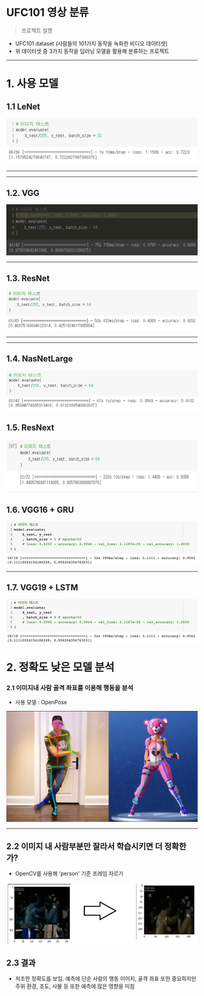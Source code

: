 

# UFC101 영상 분류

> 프로젝트 설명
> 
- UFC101 dataset (사람들의 101가지 동작을 녹화한 비디오 데이터셋)
- 위 데이터셋 중 3가지 동작을 딥러닝 모델을 활용해 분류하는 프로젝트

---

# 1. 사용 모델

## 1.1 LeNet

![Untitled](UFC101/Untitled.png)

---

---

## 1.2. VGG

![Untitled](UFC101/Untitled%201.png)


---

## 1.3. ResNet

![Untitled](UFC101/Untitled%202.png)

---

---

## 1.4. NasNetLarge

![Untitled](UFC101/Untitled%203.png)

## 1.5. ResNext

![Untitled](UFC101/Untitled%204.png)

## 1.6. VGG16 + GRU

![Untitled](UFC101/Untitled%205.png)

---

## 1.7. VGG19 + LSTM

![Untitled](UFC101/Untitled%206.png)



# 2. 정확도 낮은 모델 분석

### 2.1 이미지내 사람 골격 좌표를 이용해 행동을 분석

- 사용 모델 : OpenPose

![Untitled](UFC101/Untitled%207.png)

---

## 2.2 이미지 내 사람부분만 잘라서 학습시키면 더 정확한가?

- OpenCV를 사용해 'person' 기준 프레임 자르기

![Untitled](UFC101/Untitled%208.png)

## 2.3 결과

- 저조한 정확도를 보임. 예측에  단순 사람의 행동 이미지, 골격 좌표 또한 중요하지만 주위 환경, 조도, 사물 등 또한 예측에 많은 영향을 미침